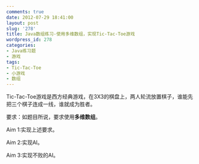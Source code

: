 ```yaml
---
comments: true
date: 2012-07-29 18:41:00
layout: post
slug: '278'
title: Java数组练习-使用多维数组，实现Tic-Tac-Toe游戏
wordpress_id: 278
categories:
- Java练习题
- 游戏
tags:
- Tic-Tac-Toe
- 小游戏
- 数组
---
```


Tic-Tac-Toe游戏是西方经典游戏，在3X3的棋盘上，两人轮流放置棋子，谁能先把三个棋子连成一线，谁就成为胜者。

要求：如题目所说，要求使用**多维数组**。

Aim 1:实现上述要求。

Aim 2:实现AI。

Aim 3:实现不败的AI。
